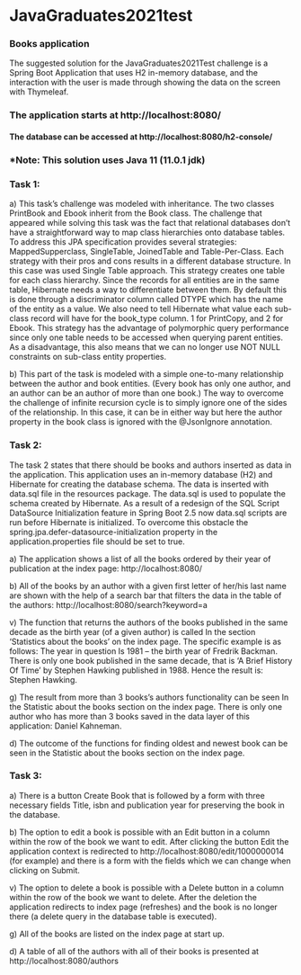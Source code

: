 # JavaGraduates2021test
### Books application 

The suggested solution for the JavaGraduates2021Test challenge is a Spring Boot Application that uses H2 in-memory database, and the interaction with the user is made through
showing the data on the screen with Thymeleaf.

### The application starts at http://localhost:8080/
#### The database can be accessed at http://localhost:8080/h2-console/
### *Note: This solution uses Java 11 (11.0.1 jdk)
### Task 1:

a)	 This task’s challenge was modeled with inheritance. The two classes PrintBook and Ebook inherit from the Book class. 
The challenge that appeared while solving this task was the fact that relational databases don’t have a straightforward way to map class hierarchies onto database tables. 
To address this JPA specification provides several strategies: MappedSupperclass, SingleTable, JoinedTable and Table-Per-Class. Each strategy with their pros and cons results 
in a different database structure.
In this case was used Single Table approach. This strategy creates one table for each class hierarchy. Since the records for all entities are in the same table, Hibernate needs 
a way to differentiate between them. By default this is done through a discriminator column called DTYPE which has the name of the entity as a value. We also need to tell 
Hibernate what value each sub-class record will have for the book_type column. 1 for PrintCopy, and 2 for Ebook.
This strategy has the advantage of polymorphic query performance since only one table needs to be accessed when querying parent entities. As a disadvantage,
this also means that we can no longer use NOT NULL constraints on sub-class entity properties.

b)	This part of the task is modeled with a simple one-to-many relationship between the author and book entities. (Every book has only one author, and an author can be an author of more than one book.) The way to overcome the challenge of infinite recursion cycle is to simply ignore one of the sides of the relationship. In this case, it can be in either way but here the author property in the book class is ignored with the @JsonIgnore annotation.

### Task 2:
The task 2 states that there should be books and authors inserted as data in the application. 
This application uses an in-memory database (H2) and Hibernate for creating the database schema. 
The data is inserted with data.sql file in the resources package. 
The data.sql is used to populate the schema created by Hibernate. 
As a result of a redesign of the SQL Script DataSource Initialization feature in Spring Boot 2.5 now data.sql scripts are run before Hibernate is initialized. 
To overcome this obstacle the spring.jpa.defer-datasource-initialization property in the application.properties file should be set to true.

a)	The application shows a list of all the books ordered by their year of publication at the index page: http://localhost:8080/ 

b)	All of the books by an author with a given first letter of her/his last name are shown with the help of a search bar that filters the data in the table of the authors:
http://localhost:8080/search?keyword=a 

v) 	   The function that returns the authors of the books published in the same decade as the birth year (of a given author) is called In the section ‘Statistics about the books’
on the index page. The specific example is as follows: The year in question Is 1981 – the birth year of Fredrik Backman. 
There is only one book published in the same decade, that is ‘A Brief History Of Time’ by Stephen Hawking published in 1988. Hence the result is: Stephen Hawking.

g)	  The result from more than 3 books’s authors functionality can be seen In the Statistic about the books section on the index page. There is only one author who has more 
than 3 books saved in the data layer of this application: Daniel Kahneman.

d)	 The outcome of the functions for finding oldest and newest book can be seen in the Statistic about the books section on the index page. 

### Task 3:
a) There is a button Create Book that is followed by a form with three necessary fields Title, isbn and publication year for preserving the book in the database.

b) The option to edit a book is possible with an Edit button in a column within the row of the book we want to edit. After clicking the button Edit the application context 
is redirected to http://localhost:8080/edit/1000000014 (for example) and there is a form with the fields which we can change when clicking on Submit.

v) The option to delete a book is possible with a Delete button in a column within the row of the book we want to delete. After the deletion the application redirects to 
index page (refreshes) and the book is no longer there (a delete query in the database table is executed).

g) All of the books are listed on the index page at start up.

d) A table of all of the authors with all of their books is presented at http://localhost:8080/authors 
